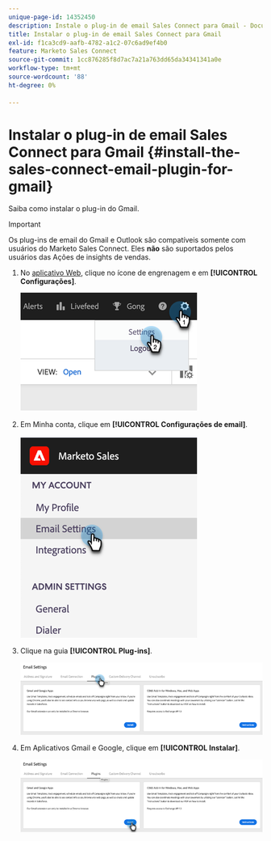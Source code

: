 ```yaml
---
unique-page-id: 14352450
description: Instale o plug-in de email Sales Connect para Gmail - Documentação do Marketo - Documentação do produto
title: Instalar o plug-in de email Sales Connect para Gmail
exl-id: f1ca3cd9-aafb-4782-a1c2-07c6ad9ef4b0
feature: Marketo Sales Connect
source-git-commit: 1cc876285f8d7ac7a21a763dd65da34341341a0e
workflow-type: tm+mt
source-wordcount: '88'
ht-degree: 0%

---
```


# Instalar o plug-in de email Sales Connect para Gmail {#install-the-sales-connect-email-plugin-for-gmail}

Saiba como instalar o plug-in do Gmail.

>[!IMPORTANT]
>
>Os plug-ins de email do Gmail e Outlook são compatíveis somente com usuários do Marketo Sales Connect. Eles **não** são suportados pelos usuários das Ações de insights de vendas.

1. No [aplicativo Web](https://toutapp.com/next#settings), clique no ícone de engrenagem e em **[!UICONTROL Configurações]**.

   ![](assets/install-the-sales-connect-email-plugin-for-gmail-1.png)

1. Em Minha conta, clique em **[!UICONTROL Configurações de email]**.

   ![](assets/install-the-sales-connect-email-plugin-for-gmail-2.png)

1. Clique na guia **[!UICONTROL Plug-ins]**.

   ![](assets/install-the-sales-connect-email-plugin-for-gmail-3.png)

1. Em Aplicativos Gmail e Google, clique em **[!UICONTROL Instalar]**.

   ![](assets/install-the-sales-connect-email-plugin-for-gmail-4.png)
